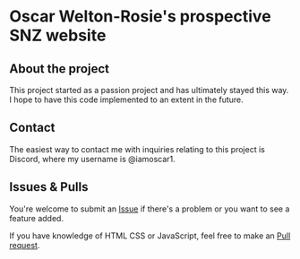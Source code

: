 <h1>Oscar Welton-Rosie's prospective SNZ website</h1>

<h2>About the project</h2>
<p>This project started as a passion project and has ultimately stayed this way. I hope to have this code implemented to an extent in the future.</p>

<h2>Contact</h2>
<p>The easiest way to contact me with inquiries relating to this project is Discord, where my username is @iamoscar1.</p>

<h2>Issues & Pulls</h2>
<p>You're welcome to submit an <a href="https://github.com/OWelton-Rosie/prospective-SNZ-website/issues">Issue</a> if there's a problem or you want to see a feature added.</p>
<p>If you have knowledge of HTML CSS or JavaScript, feel free to make an <a href="https://github.com/OWelton-Rosie/prospective-SNZ-website/pulls">Pull request</a>.</p>
